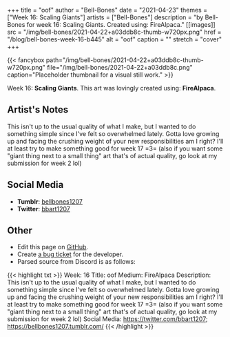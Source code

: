 +++
title =       "oof"
author =      "Bell-Bones"
date =        "2021-04-23"
themes =      ["Week 16: Scaling Giants"]
artists =     ["Bell-Bones"]
description = "by Bell-Bones for week 16: Scaling Giants. Created using: FireAlpaca."
[[images]]
      src = "/img/bell-bones/2021-04-22+a03ddb8c-thumb-w720px.png"
      href = "/blog/bell-bones-week-16-b445"
      alt = "oof"
      caption = ""
      stretch = "cover"
+++

{{< fancybox path="/img/bell-bones/2021-04-22+a03ddb8c-thumb-w720px.png" file="/img/bell-bones/2021-04-22+a03ddb8c.png" caption="Placeholder thumbnail for a visual still work." >}}


Week 16: **Scaling Giants**. This art was lovingly created using: **FireAlpaca**.

## Artist's Notes

This isn't up to the usual quality of what I make, but I wanted to do something simple since I've felt so overwhelmed lately. Gotta love growing up and facing the crushing weight of your new responsibilities am I right? I'll at least try to make something good for week 17 =3= (also if you want some "giant thing next to a small thing" art that's of actual quality, go look at my submission for week 2 lol)

## Social Media

- **Tumblr**: <a href='https://bellbones1207.tumblr.com' target='_blank'>bellbones1207</a>
- **Twitter**: <a href='https://twitter.com/bbart1207' target='_blank'>bbart1207</a>

## Other

- Edit this page on [GitHub](https://github.com/teaminkling/web-refresh/edit/main/content/blog/bell-bones-week-16-b445.md).
- Create [a bug ticket](https://github.com/teaminkling/web-refresh/issues/new?assignees=&labels=bug&template=problem-report.md&title=) for the developer.
- Parsed source from Discord is as follows:

{{< highlight txt >}}
Week: 16
Title: oof
Medium: FireAlpaca
Description: This isn't up to the usual quality of what I make, but I wanted to do something simple since I've felt so overwhelmed lately. Gotta love growing up and facing the crushing weight of your new responsibilities am I right? I'll at least try to make something good for week 17 =3= (also if you want some "giant thing next to a small thing" art that's of actual quality, go look at my submission for week 2 lol)
Social Media: https://twitter.com/bbart1207; https://bellbones1207.tumblr.com/
{{< /highlight >}}